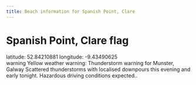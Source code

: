 ```yaml
---
title: Beach information for Spanish Point, Clare
---
```

# Spanish Point, Clare <span class="material-icons blue-flag">flag</span>

<div class="location-info">latitude: 52.84210881 longitude: -9.43490625</div>
<div id="met-eireann-warnings"><span class="material-icons yellow-warning">warning</span>&nbsp;Yellow weather warning: Thunderstorm warning for Munster, Galway Scattered thunderstorms with localised downpours this evening and early tonight. Hazardous driving conditions expected..&nbsp;</div>
<div></div>
